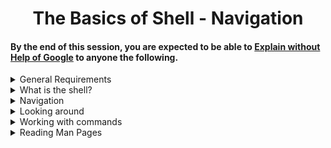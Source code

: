 <h1 align='center'> The Basics of Shell - Navigation </h1>

#### By the end of this session, you are expected to be able to [Explain without Help of Google](https://fs.blog/feynman-learning-technique/?fbclid=IwAR2K5_BGPVo0QjJXkOIIqNsqcXK4lTskPWJvA0asKQIGtCPWaQBdKmj1Ztg) to anyone the following. 

<details>
<summary>General Requirements</summary>
<ul>
<li>What does RTFM mean ?</li>
<li>What is a Shebang?</li>
</ul>
</details>

<details>
<summary>What is the shell?</summary>
<ul>
<li>What is the shell?</li>
<li>What is the difference between a terminal and a shell?</li>
<li>What is the shell prompt</li>
<li>How to use the history (the basics)</li>
</ul>
</details>

<details>
<summary>Navigation</summary>
<ul>
<li>What do the commands or built-ins <code>cd</code>, <code>pwd</code>, <code>ls</code> do </li>
<li>How to navigate the filesystem?</li>
<li>What are the <code>.</code> and <code>..</code> directories</li>
<li>What is the working directory, how to print it and how to change it?</li>
<li>What is the root directory?</li>
<li>What is the home directory, and how to go there</li>
<li>What is the difference between the root directory and the home directory of the user root</li>
<li>What are the characteristics of hidden files and how to list them?</li>
<li>What does the command <code>cd -  </code> do</li>
</ul>
</details>

<details>
<summary>Looking around</summary>
<ul>
<li>What do the commands <code>ls</code>, <code>less</code> and <code>file</code> do</li>
<li>How do you use options and arguments with commands?</li>
<li><a href="http://linuxcommand.org/lc3_lts0040.php"> A guided tour  in the Linux file system </a></li>
<li>What does the <code>ln</code> command do?</li>
<li>What do you find in the most common/important directories?</li>
<li>What is a symbolic link</li>
<li>What is a hard link</li>
<li>What is the difference between a hard link and a symbolic link?</li>
</ul>
</details>


<details>
<summary>Working with commands</summary>
<ul>
<li>What do <code>type</code>, <code>which</code>, <code>help</code> and <code>man</code> commands do</li>
<li>What are the different kinds of commands</li>
<li>What is an alias</li>
<li>When do you use the command help instead of man</li>
</ul>
</details>

<details>
<summary>Reading Man Pages</summary>
<ul>
<li>How to read a man page</li>
<li>What are the different kinds of commands</li>
<li>What is an alias</li>
<li>When do you use the command help instead of man</li>
</ul>
</details>
